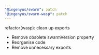 ```yaml
---
"@ingenyus/swarm": patch
"@ingenyus/swarm-wasp": patch
---
```


refactor(wasp): clean up exports

- Remove obsolete swarmVersion property
- Reorganise code
- Remove unnecessary exports
